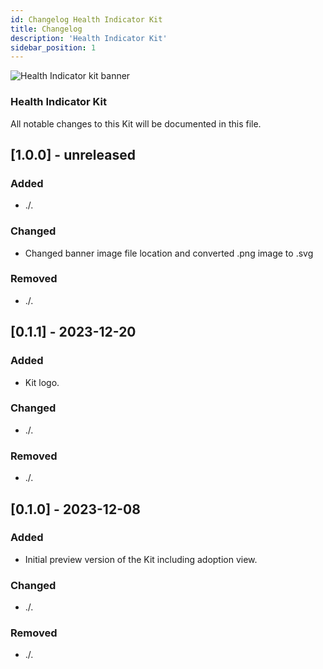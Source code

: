 ```yaml
---
id: Changelog Health Indicator Kit
title: Changelog
description: 'Health Indicator Kit'
sidebar_position: 1
---
```


![Health Indicator kit banner](/img/kit-icons/behaviour-twin-hi-kit-icon.svg)

### Health Indicator Kit

All notable changes to this Kit will be documented in this file.

## [1.0.0] - unreleased

### Added

- ./.

### Changed

- Changed banner image file location and converted .png image to .svg

### Removed

- ./.

## [0.1.1] - 2023-12-20

### Added

- Kit logo.

### Changed

- ./.

### Removed

- ./.

## [0.1.0] - 2023-12-08

### Added

- Initial preview version of the Kit including adoption view.

### Changed

- ./.

### Removed

- ./.
